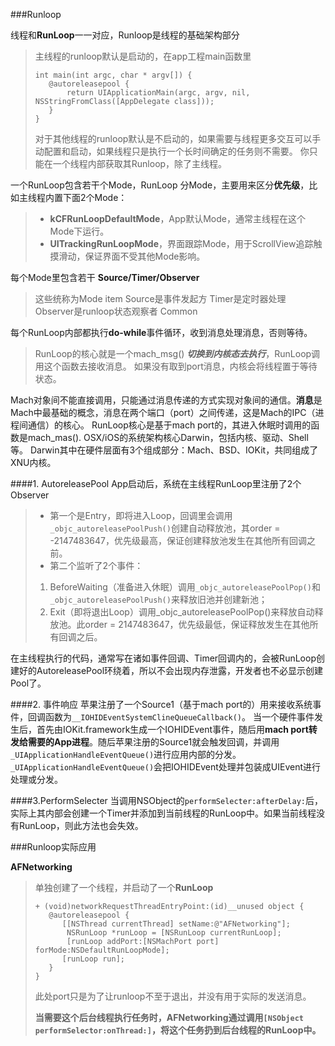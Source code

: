 ###Runloop


线程和**RunLoop**一一对应，Runloop是线程的基础架构部分
> 主线程的runloop默认是启动的，在app工程main函数里
> ```
> int main(int argc, char * argv[]) {
>    @autoreleasepool {
>        return UIApplicationMain(argc, argv, nil, NSStringFromClass([AppDelegate class]));
>    }
>}
> ```
> 对于其他线程的runloop默认是不启动的，如果需要与线程更多交互可以手动配置和启动，如果线程只是执行一个长时间确定的任务则不需要。
> 你只能在一个线程内部获取其Runloop，除了主线程。



一个RunLoop包含若干个Mode，RunLoop 分Mode，主要用来区分**优先级**，比如主线程内置下面2个Mode：
>- **kCFRunLoopDefaultMode**，App默认Mode，通常主线程在这个Mode下运行。
>- **UITrackingRunLoopMode**，界面跟踪Mode，用于ScrollView追踪触摸滑动，保证界面不受其他Mode影响。

每个Mode里包含若干 **Source/Timer/Observer**
>这些统称为Mode item
>Source是事件发起方
>Timer是定时器处理
>Observer是runloop状态观察者
Common

每个RunLoop内部都执行**do-while**事件循环，收到消息处理消息，否则等待。
>RunLoop的核心就是一个mach_msg() ***切换到内核态去执行***，RunLoop调用这个函数去接收消息。
>如果没有取到port消息，内核会将线程置于等待状态。


Mach对象间不能直接调用，只能通过消息传递的方式实现对象间的通信。**消息**是Mach中最基础的概念，消息在两个端口（port）之间传递，这是Mach的IPC（进程间通信）的核心。
RunLoop核心是基于mach port的，其进入休眠时调用的函数是mach_mas().
OSX/iOS的系统架构核心Darwin，包括内核、驱动、Shell等。
Darwin其中在硬件层面有3个组成部分：Mach、BSD、IOKit，共同组成了XNU内核。


####1. AutoreleasePool
App启动后，系统在主线程RunLoop里注册了2个Observer
> - 第一个是Entry，即将进入Loop，回调里会调用```_objc_autoreleasePoolPush()```创建自动释放池，其order = -2147483647，优先级最高，保证创建释放池发生在其他所有回调之前。
> - 第二个监听了2个事件：
> 1. BeforeWaiting（准备进入休眠）调用```_objc_autoreleasePoolPop()```和```_objc_autoreleasePoolPush()```来释放旧池并创建新池；
> 2. Exit（即将退出Loop）调用_objc_autoreleasePoolPop()来释放自动释放池。此order = 2147483647，优先级最低，保证释放发生在其他所有回调之后。

在主线程执行的代码，通常写在诸如事件回调、Timer回调内的，会被RunLoop创建好的AutoreleasePool环绕着，所以不会出现内存泄露，开发者也不必显示创建Pool了。

####2. 事件响应
苹果注册了一个Source1（基于mach port的）用来接收系统事件，回调函数为```__IOHIDEventSystemClineQueueCallback()```。
当一个硬件事件发生后，首先由IOKit.framework生成一个IOHIDEvent事件，随后用**mach port转发给需要的App进程**。随后苹果注册的Source1就会触发回调，并调用```_UIApplicationHandleEventQueue()```进行应用内部的分发。
```_UIApplicationHandleEventQueue()```会把IOHIDEvent处理并包装成UIEvent进行处理或分发。

####3.PerformSelecter
当调用NSObject的```performSelecter:afterDelay:```后，实际上其内部会创建一个Timer并添加到当前线程的RunLoop中。如果当前线程没有RunLoop，则此方法也会失效。

###Runloop实际应用

**AFNetworking**
> 单独创建了一个线程，并启动了一个**RunLoop**
> ```
> + (void)networkRequestThreadEntryPoint:(id)__unused object {
>    @autoreleasepool {
>       [[NSThread currentThread] setName:@"AFNetworking"];
>        NSRunLoop *runLoop = [NSRunLoop currentRunLoop];
>        [runLoop addPort:[NSMachPort port] forMode:NSDefaultRunLoopMode];
>       [runLoop run];
>    }
>}
> ```
> 此处port只是为了让runloop不至于退出，并没有用于实际的发送消息。
> 
> **当需要这个后台线程执行任务时，AFNetworking通过调用```[NSObject performSelector:onThread:]```，将这个任务扔到后台线程的RunLoop中。**